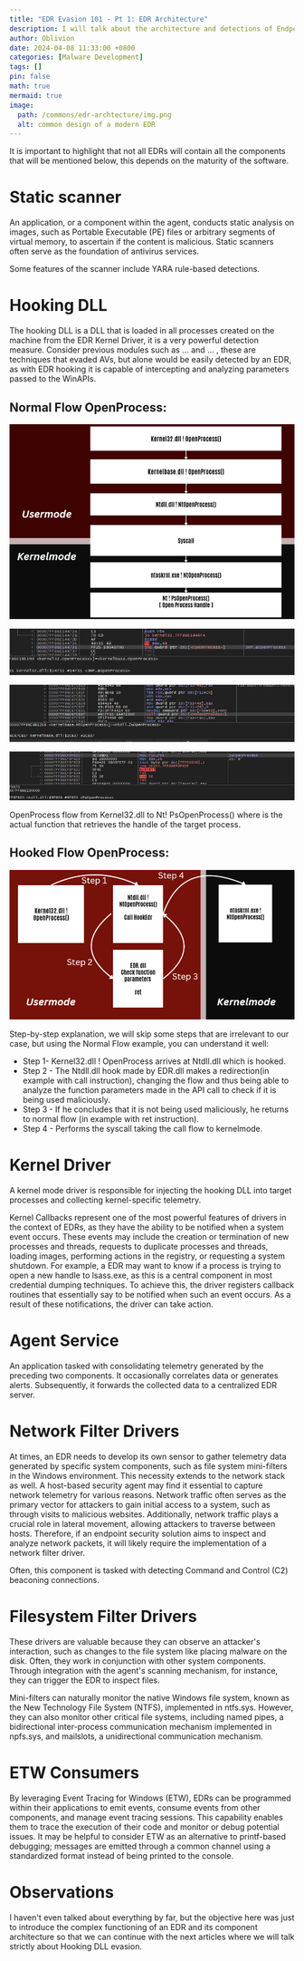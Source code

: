```yaml
---
title: "EDR Evasion 101 - Pt 1: EDR Architecture"
description: I will talk about the architecture and detections of Endpoint Detection and Response (EDR). I will briefly go over each topic but the focus is to bring a better understanding of how it works as an introduction to moving on to hook evasion techniques, let's start with its architecture.
author: Oblivion
date: 2024-04-08 11:33:00 +0800
categories: [Malware Development]
tags: []
pin: false
math: true
mermaid: true
image:
  path: /commons/edr-archtecture/img.png
  alt: common design of a modern EDR
---
```


It is important to highlight that not all EDRs will contain all the components that will be mentioned below, this depends on the maturity of the software.

# Static scanner

An application, or a component within the agent, conducts static analysis on images, such as Portable Executable (PE) files or arbitrary segments of virtual memory, to ascertain if the content is malicious. Static scanners often serve as the foundation of antivirus services.

Some features of the scanner include YARA rule-based detections.

# Hooking DLL

The hooking DLL is a DLL that is loaded in all processes created on the machine from the EDR Kernel Driver, it is a very powerful detection measure. Consider previous modules such as ... and ... , these are techniques that evaded AVs, but alone would be easily detected by an EDR, as with EDR hooking it is capable of intercepting and analyzing parameters passed to the WinAPIs.

## Normal Flow OpenProcess:

![img](../commons/edr-archtecture/img1.png)

![img](../commons/edr-archtecture/img2.png)

![img](../commons/edr-archtecture/img3.png)

![img](../commons/edr-archtecture/img4.png)

OpenProcess flow from Kernel32.dll to Nt! PsOpenProcess() where is the actual function that retrieves the handle of the target process.

## Hooked Flow OpenProcess:

![omg](../commons/edr-archtecture/img5.png)

Step-by-step explanation, we will skip some steps that are irrelevant to our case, but using the Normal Flow example, you can understand it well:

- Step 1- Kernel32.dll ! OpenProcess arrives at Ntdll.dll which is hooked.
- Step 2 - The Ntdll.dll hook made by EDR.dll makes a redirection(in example with call instruction), changing the flow and thus being able to analyze the function parameters made in the API call to check if it is being used maliciously.
- Step 3 - If he concludes that it is not being used maliciously, he returns to normal flow (in example with ret instruction).
- Step 4 - Performs the syscall taking the call flow to kernelmode.

# Kernel Driver

A kernel mode driver is responsible for injecting the hooking DLL into target processes and collecting kernel-specific telemetry.

Kernel Callbacks represent one of the most powerful features of drivers in the context of EDRs, as they have the ability to be notified when a system event occurs. These events may include the creation or termination of new processes and threads, requests to duplicate processes and threads, loading images, performing actions in the registry, or requesting a system shutdown. For example, a EDR may want to know if a process is trying to open a new handle to lsass.exe, as this is a central component in most credential dumping techniques. To achieve this, the driver registers callback routines that essentially say to be notified when such an event occurs. As a result of these notifications, the driver can take action.

# Agent Service

An application tasked with consolidating telemetry generated by the preceding two components. It occasionally correlates data or generates alerts. Subsequently, it forwards the collected data to a centralized EDR server.

# Network Filter Drivers

At times, an EDR needs to develop its own sensor to gather telemetry data generated by specific system components, such as file system mini-filters in the Windows environment. This necessity extends to the network stack as well. A host-based security agent may find it essential to capture network telemetry for various reasons. Network traffic often serves as the primary vector for attackers to gain initial access to a system, such as through visits to malicious websites. Additionally, network traffic plays a crucial role in lateral movement, allowing attackers to traverse between hosts. Therefore, if an endpoint security solution aims to inspect and analyze network packets, it will likely require the implementation of a network filter driver. 

Often, this component is tasked with detecting Command and Control (C2) beaconing connections.

# Filesystem Filter Drivers

These drivers are valuable because they can observe an attacker's interaction, such as changes to the file system like placing malware on the disk. Often, they work in conjunction with other system components. Through integration with the agent's scanning mechanism, for instance, they can trigger the EDR to inspect files.

Mini-filters can naturally monitor the native Windows file system, known as the New Technology File System (NTFS), implemented in ntfs.sys. However, they can also monitor other critical file systems, including named pipes, a bidirectional inter-process communication mechanism implemented in npfs.sys, and mailslots, a unidirectional communication mechanism. 

# ETW Consumers

By leveraging Event Tracing for Windows (ETW), EDRs can be programmed within their applications to emit events, consume events from other components, and manage event tracing sessions. This capability enables them to trace the execution of their code and monitor or debug potential issues. It may be helpful to consider ETW as an alternative to printf-based debugging; messages are emitted through a common channel using a standardized format instead of being printed to the console.

# Observations

I haven't even talked about everything by far, but the objective here was just to introduce the complex functioning of an EDR and its component architecture so that we can continue with the next articles where we will talk strictly about Hooking DLL evasion.



